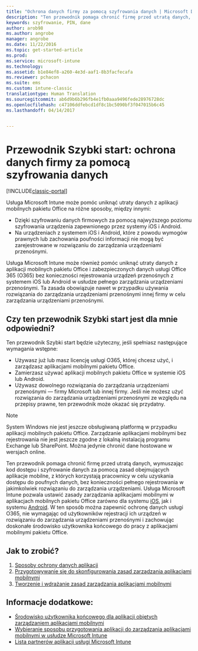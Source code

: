 ```yaml
---
title: "Ochrona danych firmy za pomocą szyfrowania danych | Microsoft Docs"
description: "Ten przewodnik pomaga chronić firmę przed utratą danych, wymuszając użycie kodu dostępu i szyfrowania danych za pomocą zasad w aplikacjach mobilnych."
keywords: szyfrowanie, PIN, dane
author: arob98
ms.author: angrobe
manager: angrobe
ms.date: 11/22/2016
ms.topic: get-started-article
ms.prod: 
ms.service: microsoft-intune
ms.technology: 
ms.assetid: b1e84ef8-a260-4e3d-aaf1-8b3facfecafa
ms.reviewer: pchacon
ms.suite: ems
ms.custom: intune-classic
translationtype: Human Translation
ms.sourcegitcommit: ab6d9b6b296fb4e1fb0aaa9496fede28976728dc
ms.openlocfilehash: c47106ddfebcd1df8c1bc5090bf3f047015b6c45
ms.lasthandoff: 04/14/2017


---
```


# <a name="quick-start-guide-protect-company-data-with-data-encryption"></a>Przewodnik Szybki start: ochrona danych firmy za pomocą szyfrowania danych

[!INCLUDE[classic-portal](../includes/classic-portal.md)]

Usługa Microsoft Intune może pomóc uniknąć utraty danych z aplikacji mobilnych pakietu Office na różne sposoby, między innymi:
- Dzięki szyfrowaniu danych firmowych za pomocą najwyższego poziomu szyfrowania urządzenia zapewnionego przez systemy iOS i Android.
- Na urządzeniach z systemem iOS i Android, które z powodu wymogów prawnych lub zachowania poufności informacji nie mogą być zarejestrowane w rozwiązaniu do zarządzania urządzeniami przenośnymi.

Usługa Microsoft Intune może również pomóc uniknąć utraty danych z aplikacji mobilnych pakietu Office i zabezpieczonych danych usługi Office 365 (O365) bez konieczności rejestrowania urządzeń przenośnych z systemem iOS lub Android w usłudze pełnego zarządzania urządzeniami przenośnymi. Ta zasada obowiązuje nawet w przypadku używania rozwiązania do zarządzania urządzeniami przenośnymi innej firmy w celu zarządzania urządzeniami przenośnymi.

## <a name="is-this-quick-start-guide-right-for-me"></a>Czy ten przewodnik Szybki start jest dla mnie odpowiedni?
Ten przewodnik Szybki start będzie użyteczny, jeśli spełniasz następujące wymagania wstępne:
- Używasz już lub masz licencję usługi O365, której chcesz użyć, i zarządzasz aplikacjami mobilnymi pakietu Office.
- Zamierzasz używać aplikacji mobilnych pakietu Office w systemie iOS lub Android.
- Używasz dowolnego rozwiązania do zarządzania urządzeniami przenośnymi — firmy Microsoft lub innej firmy. Jeśli nie możesz użyć rozwiązania do zarządzania urządzeniami przenośnymi ze względu na przepisy prawne, ten przewodnik może okazać się przydatny.

> [!NOTE]
> System Windows nie jest jeszcze obsługiwaną platformą w przypadku aplikacji mobilnych pakietu Office. Zarządzanie aplikacjami mobilnymi bez rejestrowania nie jest jeszcze zgodne z lokalną instalacją programu Exchange lub SharePoint. Można jedynie chronić dane hostowane w wersjach online.

Ten przewodnik pomaga chronić firmę przed utratą danych, wymuszając kod dostępu i szyfrowanie danych za pomocą zasad obejmujących aplikacje mobilne, z których korzystają pracownicy w celu uzyskania dostępu do poufnych danych, bez konieczności pełnego rejestrowania w jakimkolwiek rozwiązaniu do zarządzania urządzeniami. Usługa Microsoft Intune pozwala ustawić zasady zarządzania aplikacjami mobilnymi w aplikacjach mobilnych pakietu Office zarówno dla systemu [iOS](https://products.office.com/mobile/office-mobile-apps-for-ios), jak i systemu [Android](https://products.office.com/mobile/office-mobile-apps-for-android). W ten sposób można zapewnić ochronę danych usługi O365, nie wymagając od użytkowników rejestracji ich urządzeń w rozwiązaniu do zarządzania urządzeniami przenośnymi i zachowując doskonałe środowisko użytkownika końcowego do pracy z aplikacjami mobilnymi pakietu Office.

## <a name="how-do-i-do-it"></a>Jak to zrobić?
1.    [Sposoby ochrony danych aplikacji](/intune/deploy-use/protect-app-data-using-mobile-app-management-policies-with-microsoft-intune)
2.    [Przygotowywanie się do skonfigurowania zasad zarządzania aplikacjami mobilnymi](/intune/deploy-use/get-ready-to-configure-mobile-app-management-policies-with-microsoft-intune)
3.    [Tworzenie i wdrażanie zasad zarządzania aplikacjami mobilnymi](/intune/deploy-use/create-and-deploy-mobile-app-management-policies-with-microsoft-intune)

## <a name="additional-information"></a>Informacje dodatkowe:
- [Środowisko użytkownika końcowego dla aplikacji objętych zarządzaniem aplikacjami mobilnymi](/intune/deploy-use/end-user-experience-for-mam-enabled-apps-with-microsoft-intune)
- [Wybieranie sposobu przygotowania aplikacji do zarządzania aplikacjami mobilnymi w usłudze Microsoft Intune](/intune/deploy-use/decide-how-to-prepare-apps-for-mobile-application-management-with-microsoft-intune)
- [Lista partnerów aplikacji usługi Microsoft Intune](https://www.microsoft.com/cloud-platform/microsoft-intune-partners)

